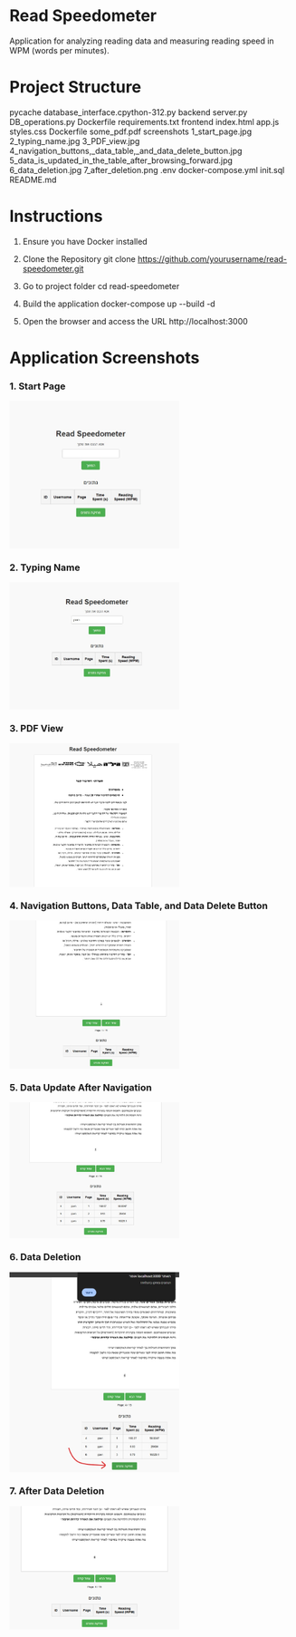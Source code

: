 # Read Speedometer
Application for analyzing reading data and measuring reading speed in WPM (words per minutes).

# Project Structure
pycache
    database_interface.cpython-312.py
backend
    server.py
    DB_operations.py
    Dockerfile
    requirements.txt
frontend
    index.html
    app.js
    styles.css
    Dockerfile
    some_pdf.pdf
screenshots
    1_start_page.jpg
    2_typing_name.jpg
    3_PDF_view.jpg
    4_navigation_buttons,_data_table,_and_data_delete_button.jpg
    5_data_is_updated_in_the_table_after_browsing_forward.jpg
    6_data_deletion.jpg
    7_after_deletion.png
.env
docker-compose.yml
init.sql
README.md


# Instructions
1. Ensure you have Docker installed

2. Clone the Repository
git clone https://github.com/yourusername/read-speedometer.git

3. Go to project folder
cd read-speedometer

4. Build the application
docker-compose up --build -d

5. Open the browser and access the URL
http://localhost:3000


# Application Screenshots
### 1. Start Page
<img src="screenshots/1_start_page.jpg" alt="Start Page" width="300" style="margin-bottom: 20px; display: block; margin-left: 0;" />

### 2. Typing Name
<img src="screenshots/2_typing_name.jpg" alt="Typing Name" width="300" style="margin-bottom: 20px; display: block; margin-left: 0;" />

### 3. PDF View
<img src="screenshots/3_PDF_view.jpg" alt="PDF View" width="300" style="margin-bottom: 20px; display: block; margin-left: 0;" />

### 4. Navigation Buttons, Data Table, and Data Delete Button
<img src="screenshots/4_navigation_buttons,_data_table,_and_data_delete_button.jpg" alt="Navigation Buttons and Table" width="300" style="margin-bottom: 20px; display: block; margin-left: 0;" />

### 5. Data Update After Navigation
<img src="screenshots/5_data_is_updated_in_the_table_after_browsing_forward.jpg" alt="Data Updated" width="300" style="margin-bottom: 20px; display: block; margin-left: 0;" />

### 6. Data Deletion
<img src="screenshots/6_data_deletion.jpg" alt="Data Deletion" width="300" style="margin-bottom: 20px; display: block; margin-left: 0;" />

### 7. After Data Deletion
<img src="screenshots/7_after_deletion.png" alt="After Deletion" width="300" style="margin-bottom: 20px; display: block; margin-left: 0;" />
